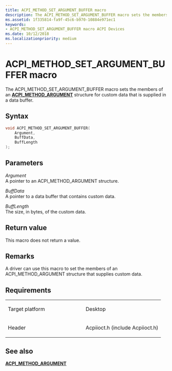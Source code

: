 ```yaml
---
title: ACPI_METHOD_SET_ARGUMENT_BUFFER macro
description: The ACPI_METHOD_SET_ARGUMENT_BUFFER macro sets the members of an ACPI_METHOD_ARGUMENT structure for custom data that is supplied in a data buffer.
ms.assetid: 1f335814-fa9f-45c6-b970-10884e971ec1
keywords: 
- ACPI_METHOD_SET_ARGUMENT_BUFFER macro ACPI Devices
ms.date: 10/12/2018
ms.localizationpriority: medium
---
```


# ACPI\_METHOD\_SET\_ARGUMENT\_BUFFER macro


The ACPI\_METHOD\_SET\_ARGUMENT\_BUFFER macro sets the members of an [**ACPI\_METHOD\_ARGUMENT**](https://docs.microsoft.com/windows-hardware/drivers/ddi/content/acpiioct/ns-acpiioct-_acpi_method_argument_v1) structure for custom data that is supplied in a data buffer.

Syntax
------

```cpp
void ACPI_METHOD_SET_ARGUMENT_BUFFER(
    Argument,
    BuffData,
    BuffLength
);
```

Parameters
----------

*Argument*   
A pointer to an ACPI\_METHOD\_ARGUMENT structure.

*BuffData*   
A pointer to a data buffer that contains custom data.

*BuffLength*   
The size, in bytes, of the custom data.

Return value
------------

This macro does not return a value.

Remarks
-------

A driver can use this macro to set the members of an ACPI\_METHOD\_ARGUMENT structure that supplies custom data.

Requirements
------------

<table>
<colgroup>
<col width="50%" />
<col width="50%" />
</colgroup>
<tbody>
<tr>
<td><p>Target platform</p></td>
<td>Desktop</td>
</tr>
<tr>
<td><p>Header</p></td>
<td>Acpiioct.h (include Acpiioct.h)</td>
</tr>
</tbody>
</table>

## See also


[**ACPI\_METHOD\_ARGUMENT**](https://docs.microsoft.com/windows-hardware/drivers/ddi/content/acpiioct/ns-acpiioct-_acpi_method_argument_v1) 
